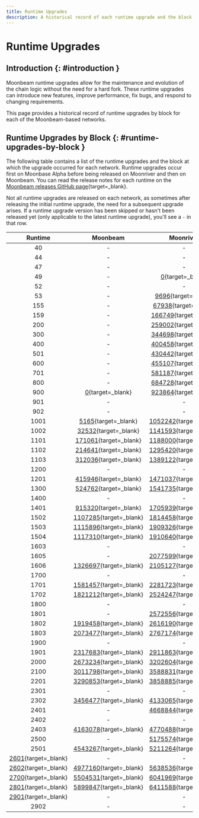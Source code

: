 ```yaml
---
title: Runtime Upgrades
description: A historical record of each runtime upgrade and the block at which the runtime was executed for Moonbeam, Moonriver, and the Moonbase Alpha TestNet.
---
```


# Runtime Upgrades

## Introduction {: #introduction }

Moonbeam runtime upgrades allow for the maintenance and evolution of the chain logic without the need for a hard fork. These runtime upgrades can introduce new features, improve performance, fix bugs, and respond to changing requirements.

This page provides a historical record of runtime upgrades by block for each of the Moonbeam-based networks.

## Runtime Upgrades by Block {: #runtime-upgrades-by-block }

The following table contains a list of the runtime upgrades and the block at which the upgrade occurred for each network. Runtime upgrades occur first on Moonbase Alpha before being released on Moonriver and then on Moonbeam. You can read the release notes for each runtime on the [Moonbeam releases GitHub page](https://github.com/moonbeam-foundation/moonbeam/releases/){target=\_blank}.

Not all runtime upgrades are released on each network, as sometimes after releasing the initial runtime upgrade, the need for a subsequent upgrade arises. If a runtime upgrade version has been skipped or hasn't been released yet (only applicable to the latest runtime upgrade), you'll see a `-` in that row.

|                                          Runtime                                          |                               Moonbeam                                |                               Moonriver                                |                            Moonbase Alpha                             |
|:-----------------------------------------------------------------------------------------:|:---------------------------------------------------------------------:|:----------------------------------------------------------------------:|:---------------------------------------------------------------------:|
|                                            40                                             |                                   -                                   |                                   -                                    |       [0](https://moonbase.subscan.io/block/0/){target=\_blank}       |
|                                            44                                             |                                   -                                   |                                   -                                    |  [142863](https://moonbase.subscan.io/block/142863/){target=\_blank}  |
|                                            47                                             |                                   -                                   |                                   -                                    |  [209144](https://moonbase.subscan.io/block/209144/){target=\_blank}  |
|                                            49                                             |                                   -                                   |       [0](https://moonriver.subscan.io/block/0/){target=\_blank}       |                                   -                                   |
|                                            52                                             |                                   -                                   |                                   -                                    |  [238827](https://moonbase.subscan.io/block/238827/){target=\_blank}  |
|                                            53                                             |                                   -                                   |    [9696](https://moonriver.subscan.io/block/9696/){target=\_blank}    |                                   -                                   |
|                                            155                                            |                                   -                                   |   [67938](https://moonriver.subscan.io/block/67938/){target=\_blank}   |  [278703](https://moonbase.subscan.io/block/278703/){target=\_blank}  |
|                                            159                                            |                                   -                                   |  [166749](https://moonriver.subscan.io/block/166749/){target=\_blank}  |  [383465](https://moonbase.subscan.io/block/383465/){target=\_blank}  |
|                                            200                                            |                                   -                                   |  [259002](https://moonriver.subscan.io/block/259002/){target=\_blank}  |  [457614](https://moonbase.subscan.io/block/457614/){target=\_blank}  |
|                                            300                                            |                                   -                                   |  [344698](https://moonriver.subscan.io/block/344698/){target=\_blank}  |  [485543](https://moonbase.subscan.io/block/485543/){target=\_blank}  |
|                                            400                                            |                                   -                                   |  [400458](https://moonriver.subscan.io/block/400458/){target=\_blank}  |  [610935](https://moonbase.subscan.io/block/610935/){target=\_blank}  |
|                                            501                                            |                                   -                                   |  [430442](https://moonriver.subscan.io/block/430442/){target=\_blank}  |  [653692](https://moonbase.subscan.io/block/653692/){target=\_blank}  |
|                                            600                                            |                                   -                                   |  [455107](https://moonriver.subscan.io/block/455107/){target=\_blank}  |  [675176](https://moonbase.subscan.io/block/675176/){target=\_blank}  |
|                                            701                                            |                                   -                                   |  [581187](https://moonriver.subscan.io/block/581187/){target=\_blank}  |  [797200](https://moonbase.subscan.io/block/797200/){target=\_blank}  |
|                                            800                                            |                                   -                                   |  [684728](https://moonriver.subscan.io/block/684728/){target=\_blank}  |  [915684](https://moonbase.subscan.io/block/915684/){target=\_blank}  |
|                                            900                                            |       [0](https://moonbeam.subscan.io/block/0/){target=\_blank}       |  [923864](https://moonriver.subscan.io/block/923864/){target=\_blank}  | [1075626](https://moonbase.subscan.io/block/1075626/){target=\_blank} |
|                                            901                                            |                                   -                                   |                                   -                                    | [1130271](https://moonbase.subscan.io/block/1130271/){target=\_blank} |
|                                            902                                            |                                   -                                   |                                   -                                    | [1175311](https://moonbase.subscan.io/block/1175311/){target=\_blank} |
|                                           1001                                            |    [5165](https://moonbeam.subscan.io/block/5165/){target=\_blank}    | [1052242](https://moonriver.subscan.io/block/1052242/){target=\_blank} | [1285916](https://moonbase.subscan.io/block/1285916/){target=\_blank} |
|                                           1002                                            |   [32532](https://moonbeam.subscan.io/block/32532/){target=\_blank}   | [1141593](https://moonriver.subscan.io/block/1141593/){target=\_blank} | [1396972](https://moonbase.subscan.io/block/1396972/){target=\_blank} |
|                                           1101                                            |  [171061](https://moonbeam.subscan.io/block/171061/){target=\_blank}  | [1188000](https://moonriver.subscan.io/block/1188000/){target=\_blank} | [1426319](https://moonbase.subscan.io/block/1426319/){target=\_blank} |
|                                           1102                                            |  [214641](https://moonbeam.subscan.io/block/214641/){target=\_blank}  | [1295420](https://moonriver.subscan.io/block/1295420/){target=\_blank} | [1517440](https://moonbase.subscan.io/block/1517440/){target=\_blank} |
|                                           1103                                            |  [312036](https://moonbeam.subscan.io/block/312036/){target=\_blank}  | [1389122](https://moonriver.subscan.io/block/1389122/){target=\_blank} | [1591913](https://moonbase.subscan.io/block/1591913/){target=\_blank} |
|                                           1200                                            |                                   -                                   |                                   -                                    | [1648994](https://moonbase.subscan.io/block/1648994/){target=\_blank} |
|                                           1201                                            |  [415946](https://moonbeam.subscan.io/block/415946/){target=\_blank}  | [1471037](https://moonriver.subscan.io/block/1471037/){target=\_blank} | [1679619](https://moonbase.subscan.io/block/1679619/){target=\_blank} |
|                                           1300                                            |  [524762](https://moonbeam.subscan.io/block/524762/){target=\_blank}  | [1541735](https://moonriver.subscan.io/block/1541735/){target=\_blank} | [1761128](https://moonbase.subscan.io/block/1761128/){target=\_blank} |
|                                           1400                                            |                                   -                                   |                                   -                                    | [1962557](https://moonbase.subscan.io/block/1962557/){target=\_blank} |
|                                           1401                                            |  [915320](https://moonbeam.subscan.io/block/915320/){target=\_blank}  | [1705939](https://moonriver.subscan.io/block/1705939/){target=\_blank} | [1967358](https://moonbase.subscan.io/block/1967358/){target=\_blank} |
|                                           1502                                            | [1107285](https://moonbeam.subscan.io/block/1107285/){target=\_blank} | [1814458](https://moonriver.subscan.io/block/1814458/){target=\_blank} | [2112058](https://moonbase.subscan.io/block/2112058/){target=\_blank} |
|                                           1503                                            | [1115896](https://moonbeam.subscan.io/block/1115896/){target=\_blank} | [1909326](https://moonriver.subscan.io/block/1909326/){target=\_blank} | [2220736](https://moonbase.subscan.io/block/2220736/){target=\_blank} |
|                                           1504                                            | [1117310](https://moonbeam.subscan.io/block/1117310/){target=\_blank} | [1910640](https://moonriver.subscan.io/block/1910640/){target=\_blank} | [2221773](https://moonbase.subscan.io/block/2221773/){target=\_blank} |
|                                           1603                                            |                                   -                                   |                                   -                                    | [2285347](https://moonbase.subscan.io/block/2285347/){target=\_blank} |
|                                           1605                                            |                                   -                                   | [2077599](https://moonriver.subscan.io/block/2077599/){target=\_blank} | [2318567](https://moonbase.subscan.io/block/2318567/){target=\_blank} |
|                                           1606                                            | [1326697](https://moonbeam.subscan.io/block/1326697/){target=\_blank} | [2105127](https://moonriver.subscan.io/block/2105127/){target=\_blank} | [2379759](https://moonbase.subscan.io/block/2379759/){target=\_blank} |
|                                           1700                                            |                                   -                                   |                                   -                                    | [2529736](https://moonbase.subscan.io/block/2529736/){target=\_blank} |
|                                           1701                                            | [1581457](https://moonbeam.subscan.io/block/1581457/){target=\_blank} | [2281723](https://moonriver.subscan.io/block/2281723/){target=\_blank} | [2534200](https://moonbase.subscan.io/block/2534200/){target=\_blank} |
|                                           1702                                            | [1821212](https://moonbeam.subscan.io/block/1821212/){target=\_blank} | [2524247](https://moonriver.subscan.io/block/2524247/){target=\_blank} |                                   -                                   |
|                                           1800                                            |                                   -                                   |                                   -                                    | [2748786](https://moonbase.subscan.io/block/2748786/){target=\_blank} |
|                                           1801                                            |                                   -                                   | [2572556](https://moonriver.subscan.io/block/2572556/){target=\_blank} | [2830542](https://moonbase.subscan.io/block/2830542/){target=\_blank} |
|                                           1802                                            | [1919458](https://moonbeam.subscan.io/block/1919458/){target=\_blank} | [2616190](https://moonriver.subscan.io/block/2616190/){target=\_blank} | [2879403](https://moonbase.subscan.io/block/2879403/){target=\_blank} |
|                                           1803                                            | [2073477](https://moonbeam.subscan.io/block/2073477/){target=\_blank} | [2767174](https://moonriver.subscan.io/block/2767174/){target=\_blank} | [3004714](https://moonbase.subscan.io/block/3004714/){target=\_blank} |
|                                           1900                                            |                                   -                                   |                                   -                                    | [3069635](https://moonbase.subscan.io/block/3069635/){target=\_blank} |
|                                           1901                                            | [2317683](https://moonbeam.subscan.io/block/2317683/){target=\_blank} | [2911863](https://moonriver.subscan.io/block/2911863/){target=\_blank} | [3073562](https://moonbase.subscan.io/block/3073562/){target=\_blank} |
|                                           2000                                            | [2673234](https://moonbeam.subscan.io/block/2673234/){target=\_blank} | [3202604](https://moonriver.subscan.io/block/3202604/){target=\_blank} | [3310369](https://moonbase.subscan.io/block/3310369/){target=\_blank} |
|                                           2100                                            | [3011798](https://moonbeam.subscan.io/block/3011798/){target=\_blank} | [3588831](https://moonriver.subscan.io/block/3588831/){target=\_blank} | [3609708](https://moonbase.subscan.io/block/3609708/){target=\_blank} |
|                                           2201                                            | [3290853](https://moonbeam.subscan.io/block/3290853/){target=\_blank} | [3858885](https://moonriver.subscan.io/block/3858885/){target=\_blank} | [3842850](https://moonbase.subscan.io/block/3842850/){target=\_blank} |
|                                           2301                                            |                                   -                                   |                                   -                                    | [4172407](https://moonbase.subscan.io/block/4172407/){target=\_blank} |
|                                           2302                                            | [3456477](https://moonbeam.subscan.io/block/3456477/){target=\_blank} | [4133065](https://moonriver.subscan.io/block/4133065/){target=\_blank} | [4193323](https://moonbase.subscan.io/block/4193323/){target=\_blank} |
|                                           2401                                            |                                   -                                   | [4668844](https://moonriver.subscan.io/block/4668844/){target=\_blank} | [4591616](https://moonbase.subscan.io/block/4591616/){target=\_blank} |
|                                           2402                                            |                                   -                                   |                                   -                                    | [4772817](https://moonbase.subscan.io/block/4772817/){target=\_blank} |
|                                           2403                                            | [4163078](https://moonbeam.subscan.io/block/4163078/){target=\_blank} | [4770488](https://moonriver.subscan.io/block/4770488/){target=\_blank} | [4804425](https://moonbase.subscan.io/block/4804425/){target=\_blank} |
|                                           2500                                            |                                   -                                   | [5175574](https://moonriver.subscan.io/block/5175574/){target=\_blank} | [5053547](https://moonbase.subscan.io/block/5053547/){target=\_blank} |
|                                           2501                                            | [4543267](https://moonbeam.subscan.io/block/4543267/){target=\_blank} | [5211264](https://moonriver.subscan.io/block/5211264/){target=\_blank} | [5194594](https://moonbase.subscan.io/block/5194594/){target=\_blank} |
| [2601](https://forum.moonbeam.network/t/runtime-rt2600-schedule/1372/5/){target=\_blank}  |                                   -                                   |                                   -                                    | [5474345](https://moonbase.subscan.io/block/5474345/){target=\_blank} |
| [2602](https://forum.moonbeam.network/t/runtime-rt2600-schedule/1372/13/){target=\_blank} | [4977160](https://moonbeam.subscan.io/block/4977160/){target=\_blank} | [5638536](https://moonriver.subscan.io/block/5638536/){target=\_blank} | [5576588](https://moonbase.subscan.io/block/5576588/){target=\_blank} |
| [2700](https://forum.moonbeam.network/t/runtime-rt2700-schedule/1441/3/){target=\_blank}  | [5504531](https://moonbeam.subscan.io/block/5504531/){target=\_blank} | [6041969](https://moonriver.subscan.io/block/6041969/){target=\_blank} | [5860584](https://moonbase.subscan.io/block/5860584/){target=\_blank} |
| [2801](https://forum.moonbeam.network/t/runtime-rt2801-schedule/1616/4/){target=\_blank}  | [5899847](https://moonbeam.subscan.io/block/5899847/){target=\_blank} | [6411588](https://moonriver.subscan.io/block/6411588/){target=\_blank} | [6209638](https://moonbase.subscan.io/block/6209638/){target=\_blank} |
|  [2901](https://forum.moonbeam.network/t/runtime-rt2901-schedule/1695/){target=\_blank}   |                                   -                                   |                                   -                                    | [6710531](https://moonbase.subscan.io/block/6710531/){target=\_blank} |
|                                           2902                                            |                                   -                                   |                                   -                                    | [6732678](https://moonbase.subscan.io/block/6732678/){target=\_blank} |
